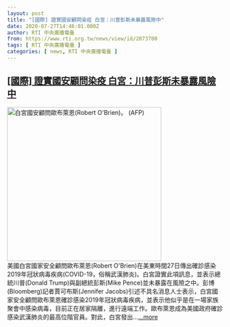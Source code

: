 ```yaml
---
layout: post
title: "[國際] 證實國安顧問染疫 白宮：川普彭斯未暴露風險中"
date: 2020-07-27T14:46:01.000Z
author: RTI 中央廣播電臺
from: https://www.rti.org.tw/news/view/id/2073700
tags: [ RTI 中央廣播電臺 ]
categories: [ news, RTI 中央廣播電臺 ]
---
```

<!--1595861161000-->
[[國際] 證實國安顧問染疫 白宮：川普彭斯未暴露風險中](https://www.rti.org.tw/news/view/id/2073700)
------

<div>
<img src="https://static.rti.org.tw/assets/thumbnails/2020/05/25/1ba4023e83d5f692dcb8d90b53f04873.jpg" width="360" alt="白宮國安顧問歐布萊恩(Robert O'Brien)。 (AFP)" title="白宮國安顧問歐布萊恩(Robert O'Brien)。 (AFP)"><br>美國白宮國家安全顧問歐布萊恩(Robert O&#39;Brien)在美東時間27日傳出確診感染2019年冠狀病毒疾病(COVID-19，俗稱武漢肺炎)。白宮證實此項訊息，並表示總統川普(Donald Trump)與副總統彭斯(Mike Pence)並未暴露在風險之中。彭博(Bloomberg)記者賈可布斯(Jennifer Jacobs)引述不具名消息人士表示，白宮國家安全顧問歐布萊恩確診感染2019年冠狀病毒疾病，並表示他似乎是在一場家族聚會中感染病毒，目前正在居家隔離，進行遠端工作。歐布萊恩成為美國政府確診感染武漢肺炎的最高位階官員。對此，白宮發出...<a target="_blank" href="https://www.rti.org.tw/news/view/id/2073700">...more</a>
</div>

